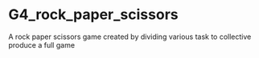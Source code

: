 # G4_rock_paper_scissors
A rock paper scissors game created by dividing various task to collective produce a full game
